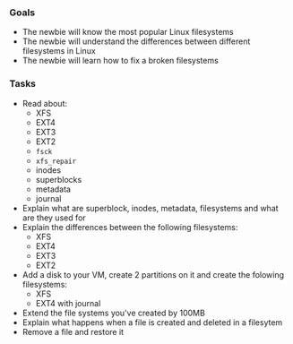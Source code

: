 ### Goals
- The newbie will know the most popular Linux filesystems
- The newbie will understand the differences between different filesystems in Linux
- The newbie will learn how to fix a broken filesystems

### Tasks
- Read about:
  - XFS
  - EXT4
  - EXT3
  - EXT2
  - `fsck`
  - `xfs_repair`
  - inodes
  - superblocks
  - metadata
  - journal 
- Explain what are superblock, inodes, metadata, filesystems and what are they used for
- Explain the differences between the following filesystems:
  - XFS
  - EXT4
  - EXT3
  - EXT2
- Add a disk to your VM, create 2 partitions on it and create the folowing filesystems:
  - XFS
  - EXT4 with journal
- Extend the file systems you've created by 100MB
- Explain what happens when a file is created and deleted in a filesytem
- Remove a file and restore it
 
